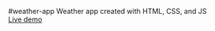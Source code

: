 #weather-app
Weather app created with HTML, CSS, and JS  
[Live demo]([https://beterbread.github.io/weather-app/])
